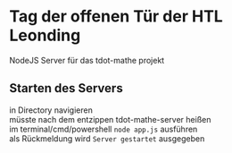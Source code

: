# Tag der offenen Tür der HTL Leonding

NodeJS Server für das tdot-mathe projekt


## Starten des Servers
  in Directory navigieren<br>
  müsste nach dem entzippen tdot-mathe-server heißen<br>
  im terminal/cmd/powershell ```node app.js``` ausführen<br>
  als Rückmeldung wird ```Server gestartet``` ausgegeben
